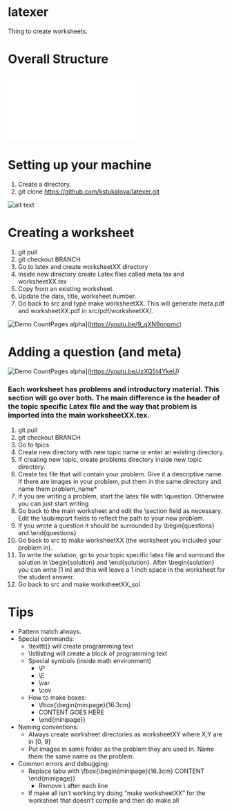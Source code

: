 # latexer
Thing to create worksheets.

# Overall Structure

![Image](scripts/x.pdf?raw=true)

# Setting up your machine
1. Create a directory.
2. git clone https://github.com/kstukalova/latexer.git

![alt text](https://github.com/kstukalova/latexer/blob/master/scripts/setting_up.gif "Logo Title Text 1")

# Creating a worksheet
1. git pull
2. git checkout BRANCH
3. Go to latex and create worksheetXX directory
4. Inside new directory create Latex files called meta.tex and worksheetXX.tex
5. Copy from an existing worksheet.
5. Update the date, title, worksheet number.
6. Go back to src and type make worksheetXX. This will generate meta.pdf and worksheetXX.pdf in src/pdf/worksheetXX/.

![Demo CountPages alpha](https://j.gifs.com/nZXOBp.gif)](https://youtu.be/9_qXN9onpmc)


# Adding a question (and meta)

![Demo CountPages alpha](https://j.gifs.com/mw6yLR.gif)](https://youtu.be/JzXQ5t4YkeU)
### Each worksheet has problems and introductory material. This section will go over both. The main difference is the header of the topic specific Latex file and the way that problem is imported into the main worksheetXX.tex.
1. git pull
2. git checkout BRANCH
3. Go to tpics
4. Create new directory with new topic name or enter an existing directory.
4. If creating new topic, create problems directory inside new topic directory.
4. Create tex file that will contain your problem. Give it a descriptive name. If there are images in your problem, put them in the same directory and name them problem_name\*
4. If you are writing a problem, start the latex file with \question. Otherwise you can just start writing
4. Go back to the main worksheet and edit the \section field as necessary. Edit the \subimport fields to reflect the path to your new problem.
4. If you wrote a question it should be surrounded by \begin{questions} and \end{questions}
4. Go back to src to make worksheetXX (the worksheet you included your problem in).
4. To write the solution, go to your topic specific latex file and surround the solution in \begin{solution} and \end{solution}. After \begin{solution} you can write [1 in] and this will leave a 1 inch space in the worksheet for the student answer.
4. Go back to src and make worksheetXX_sol

# Tips
* Pattern match always.
* Special commands:
  * \texttt{} will create programming text
  * \lstlisting will create a block of programming text
  * Special symbols (inside math environment)
    * \P
    * \E
    * \var
    * \cov
  * How to make boxes:
    * \fbox{\begin{minipage}{16.3cm}
    * CONTENT GOES HERE
    * \end{minipage}}
* Naming conventions:
  * Always create worksheet directories as worksheetXY where X,Y are in [0, 9]
  * Put images in same folder as the problem they are used in. Name them the same name as the problem.
* Common errors and debugging:
  * Replace tabu with \fbox{\begin{minipage}{16.3cm} CONTENT \end{minipage}}
    * Remove \\ after each line
  * If make all isn’t working try doing “make worksheetXX” for the worksheet that doesn’t compile and then do make all
 
